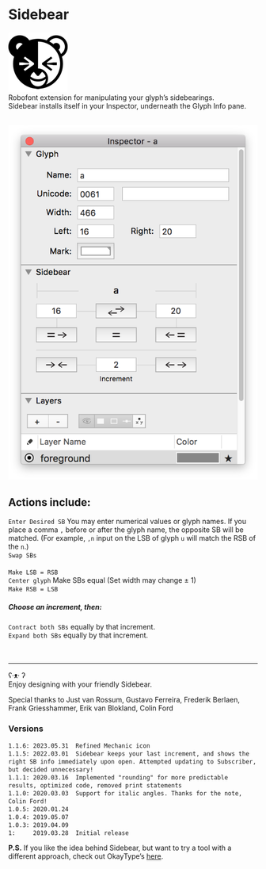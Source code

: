# Sidebear

![](./_images/Sidebear_Icon.png)
<br />
Robofont extension for manipulating your glyph’s sidebearings. 
<br />
Sidebear installs itself in your Inspector, underneath the Glyph Info pane.
<br />
<br />

![](./_images/Sidebear_screen.png)

## Actions include:
`Enter Desired SB` You may enter numerical values or glyph names. If you place a comma `,` before or after the glyph name, the opposite SB will be matched. (For example, `,n` input on the LSB of glyph `u`  will match the RSB of the `n`.)
<br />
`Swap SBs`
<br /><br />
`Make LSB = RSB`
<br />
`Center glyph` Make SBs equal (Set width may change ± 1)
<br />
`Make RSB = LSB`

##### Choose an increment, then:
`Contract both SBs` equally by that increment.
<br />
`Expand both SBs` equally by that increment.
<br /><br /><br />


<hr />
ʕ·ᴥ· ʔ
<br />
Enjoy designing with your friendly Sidebear.

Special thanks to Just van Rossum, Gustavo Ferreira, Frederik Berlaen, Frank Griesshammer, Erik van Blokland, Colin Ford
<br />

### Versions

```
1.1.6: 2023.05.31  Refined Mechanic icon
1.1.5: 2022.03.01  Sidebear keeps your last increment, and shows the right SB info immediately upon open. Attempted updating to Subscriber, but decided unnecessary!
1.1.1: 2020.03.16  Implemented "rounding" for more predictable results, optimized code, removed print statements
1.1.0: 2020.03.03  Support for italic angles. Thanks for the note, Colin Ford!
1.0.5: 2020.01.24
1.0.4: 2019.05.07
1.0.3: 2019.04.09
1:     2019.03.28  Initial release
```

**P.S.**  If you like the idea behind Sidebear, but want to try a tool with a different approach, check out OkayType’s [here](https://github.com/okay-type/GlyphviewMetricsHUD-robofontExt).
